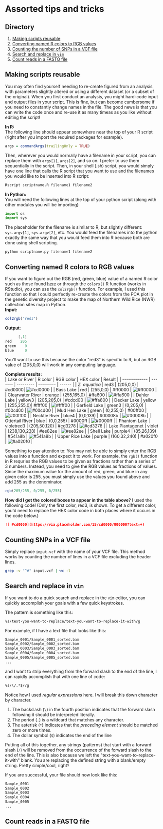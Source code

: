 # Assorted tips and tricks


## Directory
1. [Making scripts reusable](#Making-scripts-reusable)
2. [Converting named R colors to RGB values](#Converting-named-R-colors-to-RGB-values)
3. [Counting the number of SNPs in a VCF file](#Counting-SNPs-in-a-VCF-file)
4. [Search and replace in `vim`](#Search-and-replace-in-vim)
5. [Count reads in a FASTQ file](#Count-reads-in-a-FASTQ-file)

## Making scripts reusable
You may often find yourself needing to re-create figured from an analysis with parameters slightly altered or using a different dataset (or a subset of the original). When you first conduct an analysis, you might hard-code input and output files in your script. This is fine, but can become cumbersome if you need to constantly change names in the file. The good news is that you can write the code once and re-use it as many timeas as you like without editing the script!

**In R:**<br>
The following line should appear somewhere near the top of your R script (right after you import the required packages for example).
```R
args = commandArgs(trailingOnly = TRUE)
```
Then, wherever you would normally have a filename in your script, you can replace them with `args[1]`, `args[2]`, and so on. I prefer to use them sequentially in the script. Then, in your shell (.sh) script, you would simply have one line that calls the R script that you want to use and the filenames you would like to be inserted into R script:
```bash
Rscript scriptname.R filename1 filename2
```

**In Python:**<br>
You will need the following lines at the top of your python script (along with other modules you will be importing)
```python
import os
import sys
```
The placeholder for the filename is similar to R, but slightly different: `sys.argv[1]`, `sys.argv[2]`, etc. You would feed the filenames into the python exactly the same way that you would feed them into R because both are done using shell scripting.
```bash
python scriptname.py filename1 filename2
```


## Converting named R colors to RGB values
If you want to figure out the RGB (red, green, blue) value of a named R color such as those found [here](http://www.stat.columbia.edu/~tzheng/files/Rcolor.pdf) or through the `colors()` R function (works in RStudio), you can use the `col2rgb()` function. For example, I used this function so that I could perfectly re-create the colors from the PCA plot in the genetic diversity project to make the map of Northern Wild Rice (NWR) collection sites map in Python.<br>
**Input:**
```R
col2rgb("red3")
```
**Output:**
```R
      [,1]
red    205
green    0
blue     0
```
You'll want to use this because the color "red3" is specific to R, but an RGB value of (205,0,0) will work in any computing language.

**Complete results:**<br>
| Lake or River | R color | RGB color | HEX color | Result |
| ------------- | ------- | --------- | --------- | ------ |
| _Z. aquatica_ | red3 | (205,0,0) | #cd0000| ![ #cd0000](https://via.placeholder.com/15/cd0000/000000?text=+) |
| Bass Lake | red | (255,0,0) | #ff0000 | ![#ff0000](https://via.placeholder.com/15/ff0000/000000?text=+) |
| Clearwater River | orange | (255,165,0) | #ffa600 | ![#ffa600](https://via.placeholder.com/15/ffa600/000000?text=+) |
| Dahler Lake | yellow3 | (205,205,0) | #cdcd00 | ![#ffa600](https://via.placeholder.com/15/ffa600/000000?text=+) |
| Decker Lake | yellow | (255,255,0)| #ffff00 | ![#ffff00](https://via.placeholder.com/15/ffff00/000000?text=+) |
| Garfield Lake | green3 | (0,205,0) | #00cd00 | ![#00cd00](https://via.placeholder.com/15/00cd00/000000?text=+) |
| Mud Hen Lake | green | (0,255,0) | #00ff00 | ![#00ff00](https://via.placeholder.com/15/00ff00/000000?text=+) |
| Necktie River | blue4 | (0,0,139) | #00008b | ![#00008b](https://via.placeholder.com/15/00008b/000000?text=+) |
| Ottertail River | blue | (0,0,255) | #0000ff | ![#0000ff](https://via.placeholder.com/15/0000ff/000000?text=+) |
| Phantom Lake | violetred3 | (205,50,120) | #cd3278 | ![#cd3278](https://via.placeholder.com/15/cd3278/000000?text=+) |
| Lake Plantagenet | violet | (238,130,238) | #ee82ee | ![#ee82ee](https://via.placeholder.com/15/ee82ee/000000?text=+) |
| Shell Lake | purple4 | (85,26,139) | #541a8b | ![#541a8b](https://via.placeholder.com/15/541a8b/000000?text=+) |
| Upper Rice Lake | purple | (160,32,240) | #a020f0 | ![#a020f0](https://via.placeholder.com/15/a020f0/000000?text=+) |

Something to pay attention to: You may not be able to simply enter the RGB values into a function and expect it to work. For example, the `rgb()` function in R requries the RGB values to be given as fractions rather than a series of 3 numbers. Instead, you need to give the RGB values as fractions of values. Since the maximum value for the amount of red, green, and blue in any given color is 255, you must simply use the values you found above and add 255 as the denominator.

```R
rgb(205/255, 0/255, 0/255)
```

**How did I get the colored boxes to appear in the table above?**
I used the following code! (Only the first color, red3, is shown. To get a different color, you'd need to replace the HEX color code in both places where it occurs in the code below.)
```md
![ #cd0000](https://via.placeholder.com/15/cd0000/000000?text=+)
```

## Counting SNPs in a VCF file
Simply replace `input.vcf` with the name of your VCF file. This method works by counting the number of lines in a VCF file excluding the header lines.
```bash
grep -v "^#" input.vcf | wc -l
```

## Search and replace in `vim`
If you want to do a quick search and replace in the `vim` editor, you can quickly accomplish your goals with a few quick keystrokes.

The pattern is something like this:
```bash
%s/text-you-want-to-replace/text-you-want-to-replace-it-with/g
```

For example, if I have a text file that looks like this:
```bash
Sample_0001/Sample_0001_sorted.bam
Sample_0002/Sample_0002_sorted.bam
Sample_0003/Sample_0003_sorted.bam
Sample_0004/Sample_0004_sorted.bam
Sample_0005/Sample_0005_sorted.bam
...
```
and I want to strip everything from the forward slash to the end of the line, I can rapidly accomplish that with one line of code:
```bash
%s/\/.*$//g
```
Notice how I used _regular expressions_ here. I will break this down character by character.
1. The backslash (`\`) in the fourth position indicates that the forward slash following it should be interpreted literally.
2. The period (`.`) is a wildcard that matches any character.
3. The asterisk (`*`) indicates that the _preceding element_ should be matched zero or more times.
4. The dollar symbol (`$`) indicates the end of the line

Putting all of this together, any strings (patterns) that start with a forward slash (`/`) will be removed from the occurrence of the forward slash to the end of the line. This is also because we left the "text-you-want-to-replace-it-with" blank. You are replacing the defined string with a blank/empty string. Pretty simple/cool, right?

If you are successful, your file should now look like this:
```bash
Sample_0001
Sample_0002
Sample_0003
Sample_0004
Sample_0005
...
```

## Count reads in a FASTQ file
